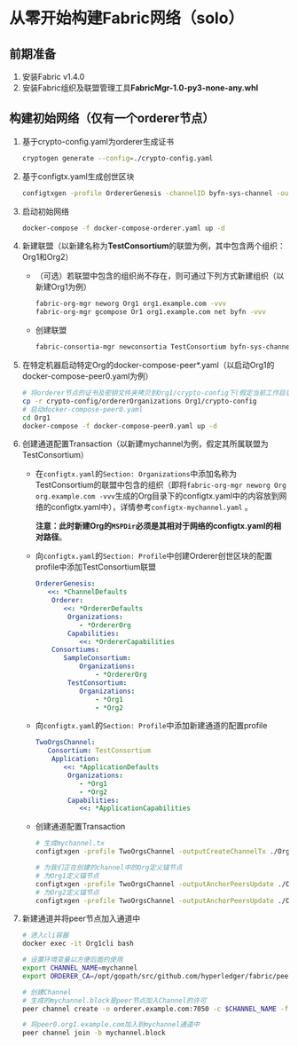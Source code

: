 # 从零开始构建Fabric网络（solo）

## 前期准备

1. 安装Fabric v1.4.0
2. 安装Fabric组织及联盟管理工具**FabricMgr-1.0-py3-none-any.whl**

## 构建初始网络（仅有一个orderer节点）

1. 基于crypto-config.yaml为orderer生成证书

   ```bash
   cryptogen generate --config=./crypto-config.yaml
   ```

2. 基于configtx.yaml生成创世区块

   ```bash
   configtxgen -profile OrdererGenesis -channelID byfn-sys-channel -outputBlock ./channel-artifacts/genesis.block
   ```

3. 启动初始网络

   ```bash
   docker-compose -f docker-compose-orderer.yaml up -d
   ```

4. 新建联盟（以新建名称为**TestConsortium**的联盟为例，其中包含两个组织：Org1和Org2）

   - （可选）若联盟中包含的组织尚不存在，则可通过下列方式新建组织（以新建Org1为例）

     ```bash
     fabric-org-mgr neworg Org1 org1.example.com -vvv
     fabric-org-mgr gcompose Or1 org1.example.com net byfn -vvv
     ```

   - 创建联盟

     ```bash
     fabric-consortia-mgr newconsortia TestConsortium byfn-sys-channel -ojf Org1/channel-artifacts/Org1.json -ojf Org2/channel-artifacts/Org2.json -vvv
     ```

5. 在特定机器启动特定Org的docker-compose-peer*.yaml（以启动Org1的docker-compose-peer0.yaml为例）

   ```bash
   # 将orderer节点的证书及密钥文件夹拷贝到Org1/crypto-config下(假定当前工作目录为fabric项目根目录、Org1位于first-network的直接子目录)
   cp -r crypto-config/ordererOrganizations Org1/crypto-config
   # 启动docker-compose-peer0.yaml
   cd Org1
   docker-compose -f docker-compose-peer0.yaml up -d
   ```

6. 创建通道配置Transaction（以新建mychannel为例，假定其所属联盟为TestConsortium）

   - 在`configtx.yaml`的`Section: Organizations`中添加名称为TestConsortium的联盟中包含的组织（即将`fabric-org-mgr neworg Org org.example.com -vvv`生成的Org目录下的configtx.yaml中的内容放到网络的configtx.yaml中），详情参考`configtx-mychannel.yaml` 。

     **注意：此时新建Org的`MSPDir`必须是其相对于网络的configtx.yaml的相对路径**。

   - 向`configtx.yaml`的`Section: Profile`中创建Orderer创世区块的配置profile中添加TestConsortium联盟

     ```yaml
     OrdererGenesis:
     	<<: *ChannelDefaults
         Orderer:
         	<<: *OrdererDefaults
             Organizations:
             	- *OrdererOrg
             Capabilities:
             	<<: *OrdererCapabilities
         Consortiums:
         	SampleConsortium:
         		Organizations:
         			- *OrdererOrg
             TestConsortium:
             	Organizations:
             		- *Org1
             		- *Org2
     ```

   - 向`configtx.yaml`的`Section: Profile`中添加新建通道的配置profile

     ```yaml
     TwoOrgsChannel:
     	Consortium: TestConsortium
         Application:
         	<<: *ApplicationDefaults
             Organizations:
             	- *Org1
             	- *Org2
             Capabilities:
             	<<: *ApplicationCapabilities
     ```

   - 创建通道配置Transaction

     ```bash
     # 生成mychannel.tx
     configtxgen -profile TwoOrgsChannel -outputCreateChannelTx ./Org1/channel-artifacts/mychannel.tx -channelID mychannel
     
     # 为我们正在创建的channel中的Org定义锚节点
     # 为Org1定义锚节点
     configtxgen -profile TwoOrgsChannel -outputAnchorPeersUpdate ./Org1/channel-artifacts/Org1MSPanchors.tx -channelID mychannel -asOrg Org1MSP
     # 为Org2定义锚节点
     configtxgen -profile TwoOrgsChannel -outputAnchorPeersUpdate ./Org2/channel-artifacts/Org2MSPanchors.tx -channelID mychannel -asOrg Org2MSP
     ```

7. 新建通道并将peer节点加入通道中

   ```bash
   # 进入cli容器
   docker exec -it Org1cli bash
   
   # 设置环境变量以方便后面的使用
   export CHANNEL_NAME=mychannel
   export ORDERER_CA=/opt/gopath/src/github.com/hyperledger/fabric/peer/crypto/ordererOrganizations/example.com/orderers/orderer.example.com/msp/tlscacerts/tlsca.example.com-cert.pem
   
   # 创建Channel
   # 生成的mychannel.block是peer节点加入Channel的许可
   peer channel create -o orderer.example.com:7050 -c $CHANNEL_NAME -f ./channel-artifacts/mychannel.tx --tls --cafile $ORDERER_CA
   
   # 将peer0.org1.example.com加入到mychannel通道中
   peer channel join -b mychannel.block
   ```